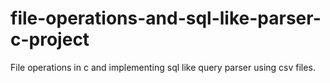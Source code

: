 # file-operations-and-sql-like-parser-c-project
File operations in c and implementing sql like query parser using csv files.
